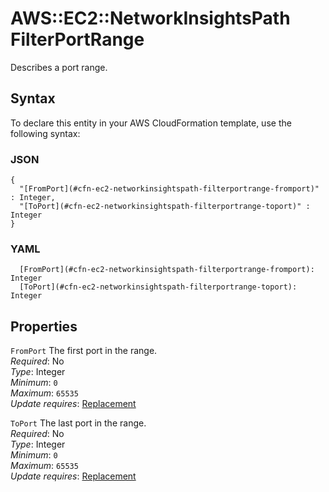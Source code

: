 # AWS::EC2::NetworkInsightsPath FilterPortRange<a name="aws-properties-ec2-networkinsightspath-filterportrange"></a>

Describes a port range\.

## Syntax<a name="aws-properties-ec2-networkinsightspath-filterportrange-syntax"></a>

To declare this entity in your AWS CloudFormation template, use the following syntax:

### JSON<a name="aws-properties-ec2-networkinsightspath-filterportrange-syntax.json"></a>

```
{
  "[FromPort](#cfn-ec2-networkinsightspath-filterportrange-fromport)" : Integer,
  "[ToPort](#cfn-ec2-networkinsightspath-filterportrange-toport)" : Integer
}
```

### YAML<a name="aws-properties-ec2-networkinsightspath-filterportrange-syntax.yaml"></a>

```
  [FromPort](#cfn-ec2-networkinsightspath-filterportrange-fromport): Integer
  [ToPort](#cfn-ec2-networkinsightspath-filterportrange-toport): Integer
```

## Properties<a name="aws-properties-ec2-networkinsightspath-filterportrange-properties"></a>

`FromPort`  <a name="cfn-ec2-networkinsightspath-filterportrange-fromport"></a>
The first port in the range\.  
*Required*: No  
*Type*: Integer  
*Minimum*: `0`  
*Maximum*: `65535`  
*Update requires*: [Replacement](https://docs.aws.amazon.com/AWSCloudFormation/latest/UserGuide/using-cfn-updating-stacks-update-behaviors.html#update-replacement)

`ToPort`  <a name="cfn-ec2-networkinsightspath-filterportrange-toport"></a>
The last port in the range\.  
*Required*: No  
*Type*: Integer  
*Minimum*: `0`  
*Maximum*: `65535`  
*Update requires*: [Replacement](https://docs.aws.amazon.com/AWSCloudFormation/latest/UserGuide/using-cfn-updating-stacks-update-behaviors.html#update-replacement)